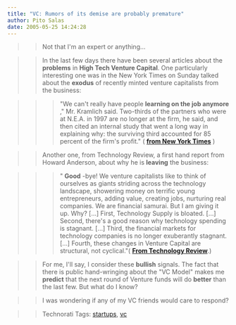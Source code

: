 ```yaml
---
title: "VC: Rumors of its demise are probably premature"
author: Pito Salas
date: 2005-05-25 14:24:28
---
```


>>

>> Not that I'm an expert or anything…

>>

>> In the last few days there have been several articles about the
**problems** in **High Tech Venture Capital**. One particularly interesting
one was in the New York Times on Sunday talked about the **exodus** of
recently minted venture capitalists from the business:

>>

>>> "We can't really have people **learning on the job anymore** ," Mr.
Kramlich said. Two-thirds of the partners who were at N.E.A. in 1997 are no
longer at the firm, he said, and then cited an internal study that went a long
way in explaining why: the surviving third accounted for 85 percent of the
firm's profit." ( **[from New York
Times](<http://www.nytimes.com/2005/05/22/business/yourmoney/22venture.html?>)**
)

>>

>> Another one, from Technology Review, a first hand report from Howard
Anderson, about why he is **leaving** the business:

>>

>>> " **Good** -bye! We venture capitalists like to think of ourselves as
giants striding across the technology landscape, showering money on terrific
young entrepreneurs, adding value, creating jobs, nurturing real companies. We
are financial samurai. But I am giving it up. Why? […] First, Technology
Supply is bloated. […] Second, there's a good reason why technology spending
is stagnant. […] Third, the financial markets for technology companies is no
longer exuberantly stagnant. […] Fourth, these changes in Venture Capital are
structural, not cyclical."( **[From Technology
Review](<http://www.technologyreview.com/articles/05/06/issue/invite.asp?trk=nl>)**.)

>>

>> For me, I'll say, I consider these **bullish** signals. The fact that there
is public hand-wringing about the "VC Model" makes me **predict** that the
next round of Venture funds will do **better** than the last few. But what do
I know?

>>

>> I was wondering if any of my VC friends would care to respond?

>>

>> Technorati Tags: [startups](<http://technorati.com/tag/startups>),
[vc](<http://technorati.com/tag/vc>)


